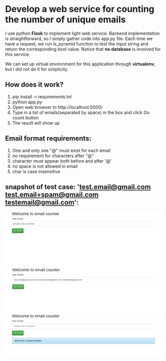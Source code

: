 # Develop a web service for counting the number of unique emails

I use python **Flask** to implement light web service. Backend implementation is straightforward, so I simply gather code into app.py file. Each time we have a request, we run is_pyramid function to test the input string and return the corresponding bool value. Notice that **no database** is involved for this service.

We can set up virtual environment for this application through **virtualenv**, but I did not do it for simplicity.

## How does it work?
  1. pip install -r requirements.txt
  2. python app.py
  3. Open web browser to http://localhost:5000/
  4. Type in a list of emails(separated by space) in the box and click Go count button
  5. The result will show up

## Email format requirements:
  1. One and only one "@" must exist for each email
  2. no requirement for characters after "@"
  3. character must appear both before and after '@'
  4. no space is not allowed in email
  5. char is case insensitive

## snapshot of test case: 'test.email@gmail.com test.email+spam@gmail.com testemail@gmail.com':
![overview](tests/overview.png)
![overview](tests/sample1.png)
![overview](tests/test1.png)
